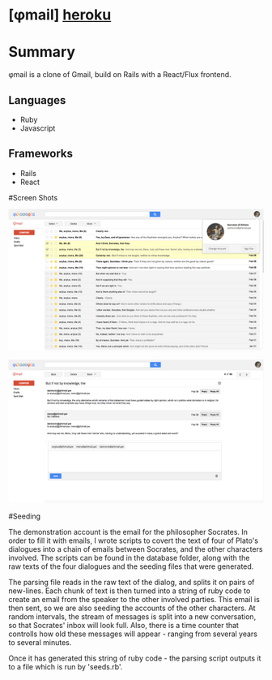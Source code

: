 # [φmail] [heroku]

[heroku]: http://phimail.pw

# Summary

φmail is a clone of Gmail, build on Rails with a React/Flux frontend. 

## Languages

- Ruby
- Javascript

## Frameworks

- Rails
- React

#Screen Shots

![Screen Shot 1](/screenshots/phimail_screen_1.png)

![Screen Shot 2](/screenshots/phimail_screen_2.png)

#Seeding

The demonstration account is the email for the philosopher Socrates.
In order to fill it with emails, I wrote scripts to covert the text of four
of Plato's dialogues into a chain of emails between Socrates, and the other characters involved.
The scripts can be found in the database folder, along with the raw texts of the four dialogues
and the seeding files that were generated.

The parsing file reads in the raw text of the dialog, and splits it on pairs of new-lines.
Each chunk of text is then turned into a string of ruby code to create an email from the speaker
to the other involved parties.  This email is then sent, so we are also seeding the accounts
of the other characters. At random intervals, the stream of messages is split into a new
conversation, so that Socrates' inbox will look full. Also, there is a time counter
that controlls how old these messages will appear - ranging from several years to several
minutes.

Once it has generated this string of ruby code - the parsing script outputs it to a file
which is run by 'seeds.rb'.